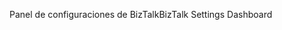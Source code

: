 <span data-ttu-id="f4779-101">Panel de configuraciones de BizTalk</span><span class="sxs-lookup"><span data-stu-id="f4779-101">BizTalk Settings Dashboard</span></span>